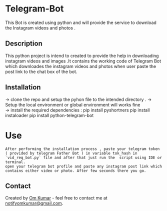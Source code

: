 # Telegram-Bot
This Bot is created using python and will provide the service to download the Instagram videos and photos . 

## Description
 This python project is intend to created to provide the help in downloading instagram videos and images .It contains the working code of Telegram Bot which downloades the instagram videos and photos when user paste the post link to the chat box of the bot.

## Installation
   -> clone the repo and setup the pyhon file to the intended directory .
   -> Setup the local environment or global environment will works fine    
   -> install the required dependencies :
      pip install pyshortners
      pip install instaloader
      pip install python-telegram-bot
# Use
    After performing the installation process , paste your telegram token ( provided by telegram Father Bot ) in variable tok_hash in   `vid_req_bot.py` file and after that just run the  script using IDE or terminal.
    open your telegram bot profile and paste any instagram post link which contains either video or photo. After few seconds there you go.

## Contact
Created by [Om Kumar](https://github.com/om-kumar07) - feel free to contact me at notifyomkumar@gmail.com.
